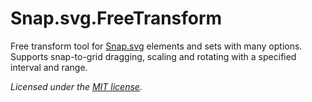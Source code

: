 Snap.svg.FreeTransform
====================

  Free transform tool for [Snap.svg](http://snapsvg.io/) elements and sets with many options. Supports snap-to-grid dragging, scaling and rotating with a specified interval and range.

  *Licensed under the [MIT license](http://www.opensource.org/licenses/mit-license.php).*